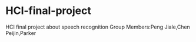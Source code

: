 # HCI-final-project
HCI final project about speech recognition
Group Members:Peng Jiale,Chen Peijin,Parker
